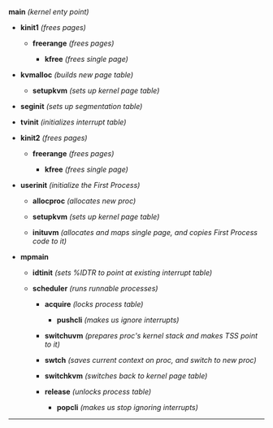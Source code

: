 **main** *(kernel enty point)*

- **kinit1** *(frees pages)*
  
  - **freerange** *(frees pages)*
    
    - **kfree** *(frees single page)*

- **kvmalloc** *(builds new page table)*
  
  - **setupkvm** *(sets up kernel page table)*
  
- **seginit** *(sets up segmentation table)*

- **tvinit** *(initializes interrupt table)*

- **kinit2** *(frees pages)*
  
  - **freerange** *(frees pages)*
    
    - **kfree** *(frees single page)*

- **userinit** *(initialize the First Process)*

  - **allocproc** *(allocates new proc)*
  
  - **setupkvm** *(sets up kernel page table)*
  
  - **inituvm** *(allocates and maps single page, and copies First Process code to it)*

- **mpmain**

  - **idtinit** *(sets %IDTR to point at existing interrupt table)*
  
  - **scheduler** *(runs runnable processes)*
  
    - **acquire** *(locks process table)*
    
      - **pushcli** *(makes us ignore interrupts)*
      
    - **switchuvm** *(prepares proc's kernel stack and makes TSS point to it)*
    
    - **swtch** *(saves current context on proc, and switch to new proc)*
    
    - **switchkvm** *(switches back to kernel page table)*
    
    - **release** *(unlocks process table)*
    
      - **popcli** *(makes us stop ignoring interrupts)*
      
---

